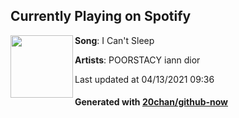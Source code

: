 ## Currently Playing on Spotify

[<img align="left" width="100" src="https://i.scdn.co/image/ab67616d00001e02e55895d46724580b17c381e6">](https://open.spotify.com/album/2nGlHs1tylkU5Wv8SgVZv9)

**Song**: I Can't Sleep

**Artists**: POORSTACY iann dior

Last updated at 04/13/2021 09:36

#### Generated with [20chan/github-now](https://github.com/20chan/github-now)